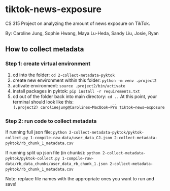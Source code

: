 # tiktok-news-exposure
CS 315 Project on analyzing the amount of news exposure on TikTok. 

By: Caroline Jung, Sophie Hwang, Maya Lu-Heda, Sandy Liu, Josie, Ryan


## How to collect metadata
### Step 1: create virtual environment
1. cd into the folder: `cd 2-collect-metadata-pyktok`
2. create new environment within this folder: `python -m venv .project2`
3. activate environment: `source .project2/bin/activate`
4. install packages in pyktok: `pip install -r requirements.txt`
5. cd out of the folder back into main directory: `cd ..`
    At this point, your terminal should look like this:
    ![terminal](image-1.png)

### Step 2: run code to collect metadata
If running full json file:
`python 2-collect-metadata-pyktok/pyktok-collect.py 1-compile-raw-data/user_data_CJ.json 2-collect-metadata-pyktok/rb_chunk_1_metadata.csv`

If running split up json file (in chunks):
`python 2-collect-metadata-pyktok/pyktok-collect.py 1-compile-raw-data/rb_data_chunks/user_data_rb_chunk_1.json 2-collect-metadata-pyktok/rb_chunk_1_metadata.csv`

Note: replace file names with the appropriate ones you want to run and save!